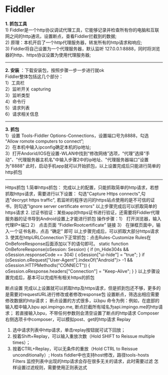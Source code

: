 # Fiddler
**1. 抓包工具**<br>
     1) Fiddler是一个http协议调试代理工具，它能够记录并检查所有你的电脑和互联网之间的http通讯，设置断点，查看Fiddler拦截到的数据; <br>
     2) 原理：本机开启了一个http代理服务器，转发所有的http请求和响应; <br>
     3) Fiddler将自己设置为一个代理服务器，默认监听 127.0.0.1:8888，同时将浏览器的http、https协议设置为使用代理服务器; <br>
****
**2. 安装** ：下载安装包，按照步骤一步一步进行就ok <br>
     Fiddler整体包括这几个部分：<br>
     1）工具栏<br>
     2）监听开关 capturing<br>
     3）监听类型<br>
     4）命令行<br>
     5）请求列表<br>
     6）请求相关信息<br>
****     
**3. 抓包** <br>
     1）设置 Tools-Fiddler Options-Connections，设置端口号为8888，勾选 “Allow romote computers to connect”;<br>
     2）在本机中输入ipconfig确定本机的ip地址;<br>
     3）打开Andorid/IOS在设置-WLAN中找到“修改网络”选项，“代理”选择“手动”、"代理服务器主机名"中输入步骤2中的ip地址、"代理服务器端口”设置为"8888"
     此时，启动手机app就可以开始抓包，以上设置完成后只能进行简单的http抓包
****

Https抓包
1.简单https抓包： 完成以上的配置，只能抓取简单的http请求，若想抓取https请求，需要进行以下设置：
勾选"Capture Https connects",勾选"decrypt https traffic", 若监听的程序访问的https站点使用的是不可信的证书，则勾选"Ignore server certificate errors"
以上步骤完成后可以抓取简单的https请求
2. 过证书验证：某些app对https证书进行验证，还需要将Fiddler代理服务器的证书导到Android设置上才能进行抓包
    操作步骤：1） 打开浏览器，输入代理IP+端口
                     2） 点击页面 “FiddlerRootcertificate” 链接
                     3） 在弹框页面中，输入一个证书名称，点击 “确定” 即可
以上步骤完成后，可以抓取大部分https请求
3. 使其在httpURLConnection下正常抓包：点击Rules-Customize Rules在OnBeforeResponse后面添加以下的语句即可。
     static function OnBeforeResponse(oSession: Session) {
        if (m_Hide304s && oSession.responseCode == 304) {
            oSession["ui-hide"] = "true";
        }
       if (oSession.oRequest["User-Agent"].indexOf("Android")> -1 && oSession.HTTPMethodIs("CONNECT")) {
           oSession.oResponse.headers["Connection"] = "Keep-Alive"; }
    } 
以上步骤设置完成后，基本可以完成所有相关https的抓包

断点设置
完成以上设置就可以抓取http及https请求，但是抓到包还不够，更多的是需要对requestURL进行修改或者修改response包
设置断点，筛选出相应需要修改数据的http请求；
断点设置的方式很多，以bpu 命令为例：例如，在底部的输入框中输入bpu api.impingo.me, 断点拦截所有域名为api.impingo.me的http请求；
                                   若直接输入bpu，不带任何参数则会清空设置了断点的http请求
Composer
右侧选项卡中composer，可以模拟post、get的http请求
Replay
1) 选中请求列表中http请求，单击replay按钮就可试下回放；
2) 按着Shift+Replay，可以输入重放次数（Hold SHIFT to Reissue multiple times）；
3) 按着CTRL+Replay，可以无条件的重放（Hold CTRL to Reissue unconditionally）;
Hosts
fiddler中也支持host修改，路径tools-hosts
Filters
监控列表中出现的http请求会存在很多无关的请求，此时需要过滤
怎样设置过滤规则，需要使用正则表达式
